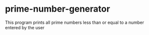 # prime-number-generator
This program prints all prime numbers less than or equal to a number entered by the user
